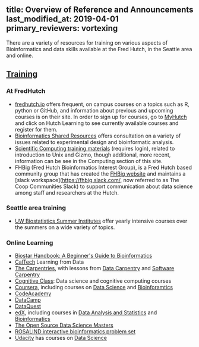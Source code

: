 title: Overview of Reference and Announcements
last_modified_at: 2019-04-01
primary_reviewers: vortexing
---
There are a variety of resources for training on various aspects of Bioinformatics and data skills available at the Fred Hutch, in the Seattle area and online.

## [Training](/scicomputing/reference_training/)

### At FredHutch
- [fredhutch.io](http://www.fredhutch.io/) offers frequent, on campus courses on a topics such as R, python or GitHub, and information about previous and upcoming courses is on their site.  In order to sign up for courses, go to [MyHutch](https://fredhutch.okta.com/) and click on Hutch Learning to see currently available courses and register for them.  
- [Bioinformatics Shared Resources](http://sharedresources.fhcrc.org/core-facilities/computational-biology) offers consultation on a variety of issues related to experimental design and bioinformatic analysis.
- [Scientific Computing training materials](https://teams.fhcrc.org/sites/citwiki/SciComp/Training%20Materials/Forms/AllItems.aspx) (requires login), related to introduction to Unix and Gizmo, though additional, more recent, information can be see in the Computing section of this site.
- FHBig (Fred Hutch Bioinformatics Interest Group), is a Fred Hutch based community group that has created the [FHBig website](https://fredhutch.github.io/FHBig/) and maintains a [slack workspace](https://fhbig.slack.com/, now referred to as The Coop Communities Slack) to support communication about data science among staff and researchers at the Hutch.  

### Seattle area training
- [UW Biostatistics Summer Institutes](https://www.biostat.washington.edu/suminst) offer yearly intensive courses over the summers on a wide variety of topics.


### Online Learning
- [Biostar Handbook: A Beginner's Guide to Bioinformatics](https://www.biostarhandbook.com)
- [CalTech](http://work.caltech.edu/telecourse) Learning from Data
- [The Carpentries](https://carpentries.org), with lessons from [Data Carpentry](https://datacarpentry.org) and [Software Carpentry](https://software-carpentry.org/lessons/)
- [Cognitive Class](https://cognitiveclass.ai): Data science and cognitive computing courses
- [Coursera](https://www.datacamp.com), including courses on [Data Science](https://www.coursera.org/browse/data-science) and [Bioinforamtics](https://www.coursera.org/browse/life-sciences/bioinformatics)
- [CodeAcademy](http://www.codecademy.com)
- [DataCamp](https://www.datacamp.com)
- [DataQuest](https://www.dataquest.io/home)
- [edX](https://www.edx.org), including courses in [Data Analysis and Statistics](https://www.edx.org/course/subject/data-analysis-statistics) and [Bioinformatics](https://www.edx.org/learn/bioinformatics)
- [The Open Source Data Science Masters](http://datasciencemasters.org)
- [ROSALIND interactive bioinformatics problem set](http://rosalind.info/)
- [Udacity](https://www.udacity.com) has courses on [Data Science](https://www.udacity.com/courses/school-of-data-science)
